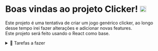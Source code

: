 # Boas vindas ao projeto Clicker! <img src="https://i.pinimg.com/originals/51/a0/71/51a0716be2c9b175b7aa2410839c93b0.png" alt="cursor-image" width="20px"/>

Este projeto é uma tentativa de criar um jogo genérico clicker, ao longo desse tempo irei fazer alterações e adicionar novas features.\
Este projeto será feito usando o React como base.


<details> 
  <summary> 📝 Tarefas a fazer </summary>
  <ol>
    <li> Fazer o componente "Clicavel" e funcional </li>
    <li> Fazer a lógica dos cliques e dos upgrades </li>
    <li> Fazer o site salvar as informações a cada 1 minuto </li>
    <li> Fazer o CSS da página </li>
  </ol>
</details>


